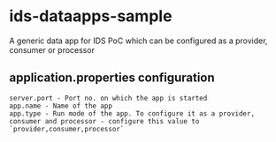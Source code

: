 # ids-dataapps-sample
A generic data app for IDS PoC which can be configured as a provider, consumer or processor

## application.properties configuration
```
server.port - Port no. on which the app is started
app.name - Name of the app
app.type - Run mode of the app. To configure it as a provider, consumer and processor - configure this value to `provider,consumer,processor`
```
